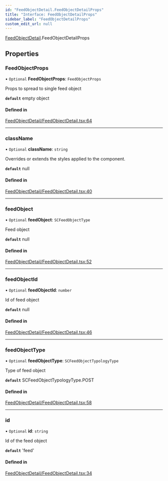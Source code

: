 ```yaml
---
id: "FeedObjectDetail.FeedObjectDetailProps"
title: "Interface: FeedObjectDetailProps"
sidebar_label: "FeedObjectDetailProps"
custom_edit_url: null
---
```


[FeedObjectDetail](../modules/FeedObjectDetail.md).FeedObjectDetailProps

## Properties

### FeedObjectProps

• `Optional` **FeedObjectProps**: `FeedObjectProps`

Props to spread to single feed object

**`default`** empty object

#### Defined in

[FeedObjectDetail/FeedObjectDetail.tsx:64](https://github.com/selfcommunity/community-ui/blob/e8a635a/packages/sc-templates/src/components/FeedObjectDetail/FeedObjectDetail.tsx#L64)

___

### className

• `Optional` **className**: `string`

Overrides or extends the styles applied to the component.

**`default`** null

#### Defined in

[FeedObjectDetail/FeedObjectDetail.tsx:40](https://github.com/selfcommunity/community-ui/blob/e8a635a/packages/sc-templates/src/components/FeedObjectDetail/FeedObjectDetail.tsx#L40)

___

### feedObject

• `Optional` **feedObject**: `SCFeedObjectType`

Feed object

**`default`** null

#### Defined in

[FeedObjectDetail/FeedObjectDetail.tsx:52](https://github.com/selfcommunity/community-ui/blob/e8a635a/packages/sc-templates/src/components/FeedObjectDetail/FeedObjectDetail.tsx#L52)

___

### feedObjectId

• `Optional` **feedObjectId**: `number`

Id of feed object

**`default`** null

#### Defined in

[FeedObjectDetail/FeedObjectDetail.tsx:46](https://github.com/selfcommunity/community-ui/blob/e8a635a/packages/sc-templates/src/components/FeedObjectDetail/FeedObjectDetail.tsx#L46)

___

### feedObjectType

• `Optional` **feedObjectType**: `SCFeedObjectTypologyType`

Type of feed object

**`default`** SCFeedObjectTypologyType.POST

#### Defined in

[FeedObjectDetail/FeedObjectDetail.tsx:58](https://github.com/selfcommunity/community-ui/blob/e8a635a/packages/sc-templates/src/components/FeedObjectDetail/FeedObjectDetail.tsx#L58)

___

### id

• `Optional` **id**: `string`

Id of the feed object

**`default`** 'feed'

#### Defined in

[FeedObjectDetail/FeedObjectDetail.tsx:34](https://github.com/selfcommunity/community-ui/blob/e8a635a/packages/sc-templates/src/components/FeedObjectDetail/FeedObjectDetail.tsx#L34)
